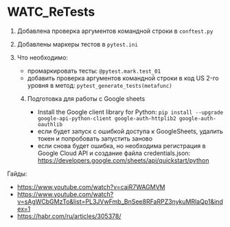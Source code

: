 # WATC_ReTests


1. Добавлена проверка аргументов командной строки в `conftest.py`
2. Добавлены маркеры тестов в `pytest.ini`
3. Что необходимо:
	- промаркировать тесты: `@pytest.mark.test_01`
	- добавить проверка аргументов командной строки в код US 2-го уровня в метод: `pytest_generate_tests(metafunc)`
	
   4. Подготовка для работы с Google sheets 
	
       - Install the Google client library for Python:
           `pip install --upgrade google-api-python-client google-auth-httplib2 google-auth-oauthlib`
       - если будет запуск с ошибкой доступа к GoogleSheets, удалить токен и попробовать запустить заново
       - если снова будет ошибка, но необходима регистрация в Google Cloud API и создание файла credentials.json:
https://developers.google.com/sheets/api/quickstart/python
	



Гайды:

* https://www.youtube.com/watch?v=caiR7WAGMVM
* https://www.youtube.com/watch?v=sAgWCbGMzTo&list=PL3JVwFmb_BnSee8RFaRPZ3nykuMRlaQp1&index=1
* https://habr.com/ru/articles/305378/

